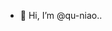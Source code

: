 - 👋 Hi, I’m @qu-niao..

<!---
qu-niao/qu-niao is a ✨ special ✨ repository because its `README.md` (this file) appears on your GitHub profile.
You can click the Preview link to take a look at your changes.
--->
